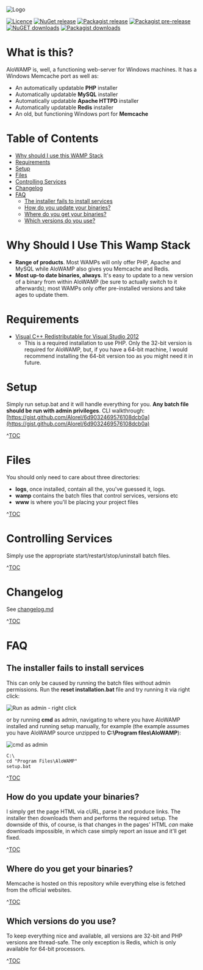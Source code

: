 ![Logo](https://cloud.githubusercontent.com/assets/4998038/7652717/3ced6726-fb07-11e4-9d2e-7201085c2831.png)

[![Licence](https://poser.pugx.org/alorel/alo-framework/license)](LICENCE) [![NuGet release](http://img.shields.io/nuget/v/aloWAMP.svg?label=nuget&style=plastic)](https://www.nuget.org/packages/AloWAMP/) [![Packagist release](https://img.shields.io/packagist/v/alorel/alo-wamp.svg?style=plastic&label=packagist-stable)](https://packagist.org/packages/alorel/alo-wamp) [![Packagist pre-release](https://img.shields.io/packagist/vpre/alorel/alo-wamp.svg?style=plastic&label=packagist-dev)](https://packagist.org/packages/alorel/alo-wamp) [![NuGET downloads](http://img.shields.io/nuget/dt/aloWAMP.svg?label=nuget&style=plastic)](https://www.nuget.org/packages/AloWAMP/) [![Packagist downloads](https://img.shields.io/packagist/dt/alorel/alo-wamp.svg?style=plastic&label=packagist)](https://packagist.org/packages/alorel/alo-wamp) 


# What is this? #
AloWAMP is, well, a functioning web-server for Windows machines. It has a Windows Memcache port as well as:

* An automatically updatable **PHP** installer
* Automatically updatable **MySQL** installer
* Automatically updatable **Apache HTTPD** installer
* Automatically updatable **Redis** installer
* An old, but functioning Windows port for **Memcache**

# Table of Contents #

* [Why should I use this WAMP Stack](#why-should-i-use-this-wamp-stack)
* [Requirements](#requirements)
* [Setup](#setup)
* [Files](#files)
* [Controlling Services](#controlling-services)
* [Changelog](#changelog)
* [FAQ](#faq)
	* [The installer fails to install services](#the-installer-fails-to-install-services)
	* [How do you update your binaries?](#how-do-you-update-your-binaries)
	* [Where do you get your binaries?](#where-do-you-get-your-binaries)
	* [Which versions do you use?](#which-versions-do-you-use)

# Why Should I Use This Wamp Stack #
* **Range of products**. Most WAMPs will only offer PHP, Apache and MySQL while AloWAMP also gives you Memcache and Redis.
* **Most up-to date binaries, always**. It's easy to update to a new version of a binary from within AloWAMP (be sure to actually switch to it afterwards); most WAMPs only offer pre-installed versions and take ages to update them.

# Requirements #
* [Visual C++ Redistributable for Visual Studio 2012](https://www.microsoft.com/en-us/download/details.aspx?id=30679)
	* This is a required installation to use PHP. Only the 32-bit version is required for AloWAMP, but, if you have a 64-bit machine, I would recommend installing the 64-bit version too as you might need it in future.

# Setup #
Simply run setup.bat and it will handle everything for you.  **Any batch file should be run with admin privileges**. CLI walkthrough: [https://gist.github.com/Alorel/6d9032469576108dcb0a](https://gist.github.com/Alorel/6d9032469576108dcb0a)

^[TOC](#table-of-contents)

# Files #
You should only need to care about three directories:

* **logs**, once installed, contain all the, you've guessed it, logs.
* **wamp** contains the batch files that control services, versions etc
* **www** is where you'll be placing your project files

^[TOC](#table-of-contents)

# Controlling Services #
Simply use the appropriate start/restart/stop/uninstall batch files.

^[TOC](#table-of-contents)

# Changelog #
See [changelog.md](changelog.md)

^[TOC](#table-of-contents)

# FAQ #
## The installer fails to install services ##
This can only be caused by running the batch files without admin permissions. Run the **reset installation.bat** file and try running it via right click: 

![Run as admin - right click](https://cloud.githubusercontent.com/assets/4998038/7687571/0d8bfd44-fd96-11e4-93c8-04b27b023836.png)

or by running **cmd** as admin, navigating to where you have AloWAMP installed and running setup manually, for example (the example assumes you have AloWAMP source unzipped to **C:\Program files\AloWAMP**):

![cmd as admin](https://cloud.githubusercontent.com/assets/4998038/7687570/0d890f76-fd96-11e4-9d51-de89831bf4d4.png)

```
C:\
cd "Program Files\AloWAMP"
setup.bat
```

^[TOC](#table-of-contents)

## How do you update your binaries? ##
I simply get the page HTML via cURL, parse it and produce links. The installer then downloads them and performs the required setup. The downside of this, of course, is that changes in the pages' HTML *can* make downloads impossible, in which case simply report an issue and it'll get fixed.

^[TOC](#table-of-contents)

## Where do you get your binaries? ##
Memcache is hosted on this repository while everything else is fetched from the official websites.

^[TOC](#table-of-contents)

## Which versions do you use? ##
To keep everything nice and available, all versions are 32-bit and PHP versions are thread-safe. The only exception is Redis, which is only available for 64-bit processors.

^[TOC](#table-of-contents)
